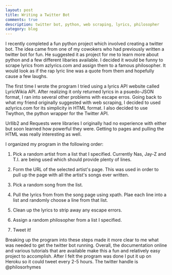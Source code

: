 ```yaml
---
layout: post
title: Writing a Twitter Bot 
comments: true
description: twitter bot, python, web scraping, lyrics, philosopher
category: blog
---
```


I recently completed a fun python project which involved creating a twitter bot. The idea came from one of my cowokers who had previously written a twitter bot for fun. He suggested it as project for me to learn more about python and a few different libaries available. I decided it would be funny to scrape lyrics from azlyrics.com and assign them to a famous philosopher. It would look as if the rap lyric line was a quote from them and hopefully cause a few laughs. 

The first time I wrote the program I tried using a lyrics API website called LyricWikia API. After realizing it only returned lyrics in a psuedo-JSON format, I ran into several other problems with escape erros. Going back to what my friend originally suggested with web scraping, I decided to used azlyrics.com for its simplicity in HTML format. I also decided to use Twython, the python wrapper for the Twitter API.

Urllib2 and Requests were libraries I originally had no experience with either but soon learned how powerful they were. Getting to pages and pulling the HTML was really interesting as well. 

I organized my program in the following order:

1. Pick a random artist from a list that I specified. Currently Nas, Jay-Z and T.I. are being used which should provide plenty of lines.

2. Form the URL of the selected artist's page. This was used in order to pull up the page with all the artist's songs ever written. 
3. Pick a random song from the list. 

4. Pull the lyrics from from the song page using xpath. Plae each line into a list and randomly choose a line from that list.

5. Clean up the lyrics to strip away any escape errors. 

6. Assign a random philosopher from a list I specified. 

7. Tweet it! 

Breaking up the program into these steps made it more clear to me what was needed to get the twitter bot running. Overall, the documentation online and various tutorials that are available make this a fun and relatively easy project to accomplish. After I felt the program was done I put it up on Heroku so it could tweet every 2-5 hours. The twitter handle is @philosorhymes






